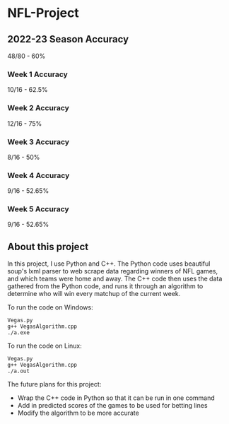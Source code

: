 # NFL-Project

## 2022-23 Season Accuracy
48/80 - 60%

### Week 1 Accuracy
10/16 - 62.5%
### Week 2 Accuracy
12/16 - 75%
### Week 3 Accuracy
8/16 - 50%
### Week 4 Accuracy
9/16 - 52.65%
### Week 5 Accuracy
9/16 - 52.65%

## About this project
In this project, I use Python and C++. 
The Python code uses beautiful soup's lxml parser to web scrape data regarding winners of NFL games, and which teams were home and away.
The C++ code then uses the data gathered from the Python code, and runs it through an algorithm to determine who will win every matchup of the current week.

To run the code on Windows:
  ```
  Vegas.py
  g++ VegasAlgorithm.cpp
  ./a.exe
  ```

To run the code on Linux:
```
Vegas.py
g++ VegasAlgorithm.cpp
./a.out
```
    
The future plans for this project:
- Wrap the C++ code in Python so that it can be run in one command
- Add in predicted scores of the games to be used for betting lines
- Modify the algorithm to be more accurate

